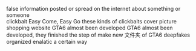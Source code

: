 false information posted or spread on the internet about something or someone   
clickbait
Easy Come, Easy Go
these kinds of clickbaits
cover picture
shopping website
GTA6 almost been developed
GTA6 almost been developed, 
they finished the step of make new 文件夹 of GTA6
deepfakes
organized
enalatic
a certain way